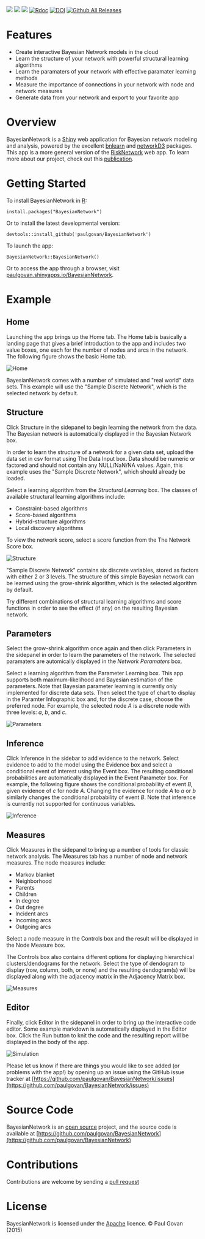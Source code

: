 ![](http://www.r-pkg.org/badges/version/BayesianNetwork)
![](http://cranlogs.r-pkg.org/badges/grand-total/BayesianNetwork)
![](https://travis-ci.org/paulgovan/BayesianNetwork.svg?branch=master)
[![Rdoc](http://www.rdocumentation.org/badges/version/BayesianNetwork)](http://www.rdocumentation.org/packages/BayesianNetwork) 
[![DOI](https://zenodo.org/badge/42831223.svg)](https://zenodo.org/badge/latestdoi/42831223)
[![Github All Releases](https://img.shields.io/github/downloads/paulgovan/BayesianNetwork/total.svg)]()

# Features
* Create interactive Bayesian Network models in the cloud
* Learn the structure of your network with powerful structural learning algorithms
* Learn the paramaters of your network with effective paramater learning methods
* Measure the importance of connections in your network with node and network measures
* Generate data from your network and export to your favorite app

# Overview
BayesianNetwork is a [Shiny](http://shiny.rstudio.com) web application for Bayesian network modeling and analysis, powered by the excellent [bnlearn](http://www.bnlearn.com) and [networkD3](http://christophergandrud.github.io/networkD3/) packages. This app is a more general version of the [RiskNetwork](https://github.com/paulgovan/RiskNetwork) web app. To learn more about our project, check out this [publication](http://ascelibrary.org/doi/abs/10.1061/(ASCE)CO.1943-7862.0001136). 

# Getting Started
To install BayesianNetwork in [R](https://www.r-project.org):

```
install.packages("BayesianNetwork")
```

Or to install the latest developmental version:

```
devtools::install_github('paulgovan/BayesianNetwork')
```

To launch the app:

```
BayesianNetwork::BayesianNetwork()
```

Or to access the app through a browser, visit [paulgovan.shinyapps.io/BayesianNetwork](https://paulgovan.shinyapps.io/BayesianNetwork/). 

# Example
## Home
Launching the app brings up the Home tab. The Home tab is basically a landing page that gives a brief introduction to the app and includes two value boxes, one each for the number of nodes and arcs in the network. The following figure shows the basic Home tab.

![Home](https://github.com/paulgovan/BayesianNetwork/blob/master/inst/images/Dashboard.PNG?raw=true)

BayesianNetwork comes with a number of simulated and "real world" data sets. This example will use the "Sample Discrete Network", which is the selected network by default.

## Structure
Click Structure in the sidepanel to begin learning the network from the data. The Bayesian network is automatically displayed in the Bayesian Network box.

In order to learn the structure of a network for a given data set, upload the data set in csv format using The Data Input box. Data should be numeric or factored and should not contain any NULL/NaN/NA values. Again, this example uses the "Sample Discrete Network", which should already be loaded. 

Select a learning algorithm from the *Structural Learning* box. The classes of available structural learning algorithms include:    
* Constraint-based algorithms
* Score-based algorithms
* Hybrid-structure algorithms
* Local discovery algorithms

To view the network score, select a score function from the The Network Score box. 

![Structure](https://github.com/paulgovan/BayesianNetwork/blob/master/inst/images/Structure.PNG?raw=true)

"Sample Discrete Network" contains six discrete variables, stored as factors with either 2 or 3 levels. The structure of this simple Bayesian network can be learned using the grow-shrink algorithm, which is the selected algorithm by default.

Try different combinations of structural learning algorithms and score functions in order to see the effect (if any) on the resulting Bayesian network.

## Parameters
Select the grow-shrink algorithm once again and then click Parameters in the sidepanel in order to learn the parameters of the network. The selected paramaters are automically displayed in the *Network Paramaters* box.

Select a learning algorithm from the Parameter Learning box. This app supports both maximum-likelihood and Bayesian estimation of the parameters. Note that Bayesian parameter learning is currently only implemented for discrete data sets. Then select the type of chart to display in the Paramter Infographic box and, for the discrete case, choose the preferred node. For example, the selected node *A* is a discrete node with three levels: *a*, *b*, and *c*.

![Parameters](https://github.com/paulgovan/BayesianNetwork/blob/master/inst/images/Parameters.PNG?raw=true)

## Inference
Click Inference in the sidebar to add evidence to the network. Select evidence to add to the model using the Evidence box and select a conditional event of interest using the Event box. The resulting conditional probabilities are automatically displayed in the Event Parameter box. For example, the following figure shows the conditional probability of event *B*, given evidence of *c* for node *A*. Changing the evidence for node *A* to *a* or *b* similarly changes the conditional probability of event *B*. Note that inference is currently not supported for continuous variables. 

![Inference](https://github.com/paulgovan/BayesianNetwork/blob/master/inst/images/Inference.png?raw=true)

## Measures
Click Measures in the sidepanel to bring up a number of tools for classic network analysis. The Measures tab has a number of node and network measures. The node measures include:
* Markov blanket
* Neighborhood
* Parents
* Children
* In degree
* Out degree
* Incident arcs
* Incoming arcs
* Outgoing arcs

Select a node measure in the Controls box and the result will be displayed in the Node Measure box.

The Controls box also contains different options for displaying hierarchical clusters/dendograms for the network. Select the type of dendogram to display (row, column, both, or none) and the resulting dendogram(s) will be displayed along with the adjacency matrix in the Adjacency Matrix box.

![Measures](https://github.com/paulgovan/BayesianNetwork/blob/master/inst/images/Measures.PNG?raw=true)

## Editor
Finally, click Editor in the sidepanel in order to bring up the interactive code editor. Some example markdown is automatically displayed in the Editor box. Click the Run button to knit the code and the resulting report will be displayed in the body of the app. 

![Simulation](https://github.com/paulgovan/BayesianNetwork/blob/master/inst/images/Simulation.PNG?raw=true)

Please let us know if there are things you would like to see added (or problems with the app!) by opening up an issue using the GitHub issue tracker at [https://github.com/paulgovan/BayesianNetwork/issues](https://github.com/paulgovan/BayesianNetwork/issues)

# Source Code
BayesianNetwork is an [open source](http://opensource.org) project, and the source code is available at [https://github.com/paulgovan/BayesianNetwork](https://github.com/paulgovan/BayesianNetwork)

# Contributions
Contributions are welcome by sending a [pull request](https://github.com/paulgovan/BayesianNetwork/pulls)

# License
BayesianNetwork is licensed under the [Apache](http://www.apache.org/licenses/LICENSE-2.0) licence. &copy; Paul Govan (2015)
